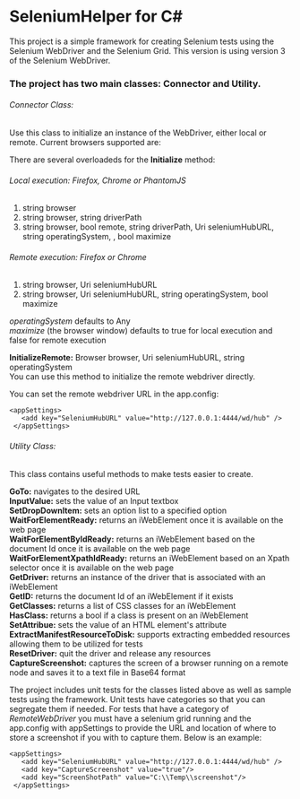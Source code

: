 # SeleniumHelper for C# #

This project is a simple framework for 
creating Selenium tests using the Selenium
WebDriver and the Selenium Grid.  This version is using version 3
of the Selenium WebDriver.

### The project has two main classes:  Connector and Utility.

###### Connector Class:
Use this class to initialize an instance of the WebDriver, 
either local or remote.  Current browsers supported are:

There are several overloadeds for the __Initialize__ method:<br />
###### Local execution:  Firefox, Chrome or PhantomJS<br />
1. string browser <br />
2. string browser, string driverPath <br />
3. string browser, bool remote, string driverPath, Uri seleniumHubURL, string operatingSystem, , bool maximize

###### Remote execution:  Firefox or Chrome
1. string browser, Uri seleniumHubURL <br />
2. string browser, Uri seleniumHubURL, string operatingSystem, bool maximize <br />

_operatingSystem_ defaults to Any<br />
_maximize_ (the browser window) defaults to true for local execution and false for remote execution

__InitializeRemote:__ Browser browser, Uri seleniumHubURL, string operatingSystem<br />
You can use this method to initialize the remote webdriver directly.

You can set the remote webdriver URL in the app.config:

`<appSettings>`<br />
`   <add key="SeleniumHubURL" value="http://127.0.0.1:4444/wd/hub" />`<br />
` </appSettings>`<br />

###### Utility Class:
This class contains useful methods to make tests easier
to create.

__GoTo:__ navigates to the desired URL<br />
__InputValue:__ sets the value of an Input textbox<br />
__SetDropDownItem:__ sets an option list to a specified option<br />
__WaitForElementReady:__ returns an iWebElement once it is available
on the web page<br />
__WaitForElementByIdReady:__ returns an iWebElement based on the document Id once it is available
on the web page <br />
__WaitForElementXpathIdReady:__ returns an iWebElement based on an Xpath selector once it is available
on the web page <br />
__GetDriver:__ returns an instance of the driver that is associated 
with an iWebElement<br />
__GetID:__ returns the document Id of an iWebElement if it exists<br />
__GetClasses:__ returns a list of CSS classes for an iWebElement<br />
__HasClass:__  returns a bool if a class is present on an iWebElement<br />
__SetAttribue:__ sets the value of an HTML element's attribute<br />
__ExtractManifestResourceToDisk:__ supports extracting embedded resources allowing them
to be utilized for tests<br />
__ResetDriver:__ quit the driver and release any resources<br />
__CaptureScreenshot:__ captures the screen of a browser running on a remote node and saves it 
to a text file in Base64 format<br />

The project includes unit tests for the classes listed above as well
as sample tests using the framework.  Unit tests have categories so 
that you can segregate them if needed.  For tests that have a category of
*RemoteWebDriver* you must have a selenium grid running and the app.config 
with appSettings to provide the URL and location of where to store a screenshot
if you with to capture them.  Below is an example:

`<appSettings>`<br />
`   <add key="SeleniumHubURL" value="http://127.0.0.1:4444/wd/hub" />`<br />
`   <add key="CaptureScreenshot" value="true"/>`<br />
`   <add key="ScreenShotPath" value="C:\\Temp\\screenshot"/>`<br />
` </appSettings>`<br />